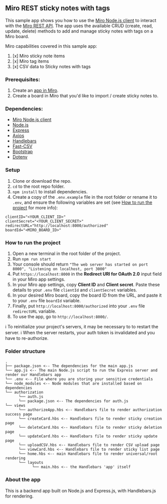 ## Miro REST sticky notes with tags

This sample app shows you how to use the [Miro Node.js client](https://www.npmjs.com/package/@mirohq/miro-api) to interact with the [Miro REST API](https://developers.miro.com/reference/api-reference). The app uses the available CRUD (create, read, update, delete) methods to add and manage sticky notes with tags on a Miro board.

Miro capabilities covered in this sample app:

1. [x] Miro sticky note items
2. [x] Miro tag items
3. [x] CSV data to Sticky notes with tags

### Prerequisites:

1. Create an [app in Miro](https://miro.com/app/settings/user-profile/apps).
2. Create a board in Miro that you'd like to import / create sticky notes to.

### Dependencies:

- [Miro Node.js client](https://www.npmjs.com/package/@mirohq/miro-api)
- [Node.js](https://nodejs.org/en/download/)
- [Express](https://expressjs.com/en/starter/installing.html)
- [Axios](https://www.npmjs.com/package/axios)
- [Handlebars](https://handlebarsjs.com/)
- [Fast-CSV](https://www.npmjs.com/package/fast-csv)
- [Bootstrap](https://www.npmjs.com/package/bootstrap)
- [Dotenv](https://www.npmjs.com/package/dotenv)

### Setup

1. Clone or download the repo.
2. `cd` to the root repo folder.
3. `npm install` to install dependencies.
4. Create a copy of the `.env.example` file in the root folder or rename it to `.env`, and ensure the following variables are set (see [How to run the project](#how-to-run-the-project) for more info):

```
clientID="<YOUR_CLIENT_ID>"
clientSecret="<YOUR_CLIENT_SECRET>"
redirectURL="http://localhost:8000/authorized"
boardId="<MIRO_BOARD_ID>"
```

### How to run the project

1. Open a new terminal in the root folder of the project.
1. Run `npm run start`
1. Your console should return `"The web server has started on port 8000", "Listening on localhost, port 3000"`
1. Put `https://localhost:8000` in the **Redirect URI for OAuth 2.0** input field in your Miro app settings.
1. In your Miro app settings, copy **Client ID** and **Client secret**. Paste these details to your `.env` file `clientId` and `clientSecret` variables.
1. In your desired Miro board, copy the board ID from the URL, and paste it to your `.env` file `boardId` variable.
1. Finally, put `http://localhost:8000/authorized` into your `.env` file `redirectURL` variable.
1. To use the app, go to `http://localhost:8000/`.

ℹ️ To reinitialize your project's servers, it may be necessary to to restart the server. ℹ️
When the server restarts, your auth token is invalidated and you have to re-authorize.

### Folder structure

```
.
├── package.json <-- The dependencies for the main app.js
└── app.js <-- The main Node.js script to run the Express server and render our Handlebars app
└── .env <-- File where you are storing your sensitive credentials
└── node_modules <-- Node modules that are installed based on dependencies
└── authorization
      └── auth.js
      └── package.json <-- The dependencies for auth.js
└── views
      └── authorizeApp.hbs <-- Handlebars file to render authorization success page
      └── createCard.hbs <-- Handlebars file to render sticky creation page
      └── deleteCard.hbs <-- Handlebars file to render sticky deletion page
      └── updateCard.hbs <-- Handlebars file to render sticky update page
      └── uploadCSV.hbs <-- Handlebars file to render CSV upload page
      └── viewCard.hbs <-- Handlebars file to render sticky list page
      └── home.hbs <-- main Handlebars file to render universal/root rendering
      └── layouts
            └── main.hbs <-- the Handlebars 'app' itself

```

### About the app

This is a backend app built on Node.js and Express.js, with Handlebars.js for rendering.
